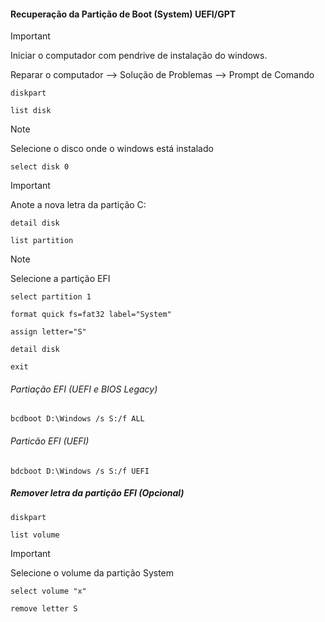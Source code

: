 #### Recuperação da Partição de Boot (System) UEFI/GPT

>[!IMPORTANT]
>Iniciar o computador com pendrive de instalação do windows.
>
> Reparar o computador --> Solução de Problemas --> Prompt de Comando

```
diskpart
```
```
list disk
```
>[!NOTE]
>Selecione o disco onde o windows está instalado
>
> ```select disk 0```


>[!IMPORTANT]
>Anote a nova letra da partição C:
>
> ``` detail disk ```

```
list partition
```

>[!NOTE]
>Selecione a partição EFI
```
select partition 1
```
```
format quick fs=fat32 label="System"
```
```
assign letter="S"
```
```
detail disk
```
```
exit
```
###### Partiação EFI (UEFI e BIOS Legacy)

```
bcdboot D:\Windows /s S:/f ALL
```

###### Particão EFI (UEFI)

```
bdcboot D:\Windows /s S:/f UEFI
```
##### Remover letra da partição EFI (Opcional)

```
diskpart
```
```
list volume
```

>[!IMPORTANT]
>Selecione o volume da partição System
>
```
select volume "x"
```

```
remove letter S
```

